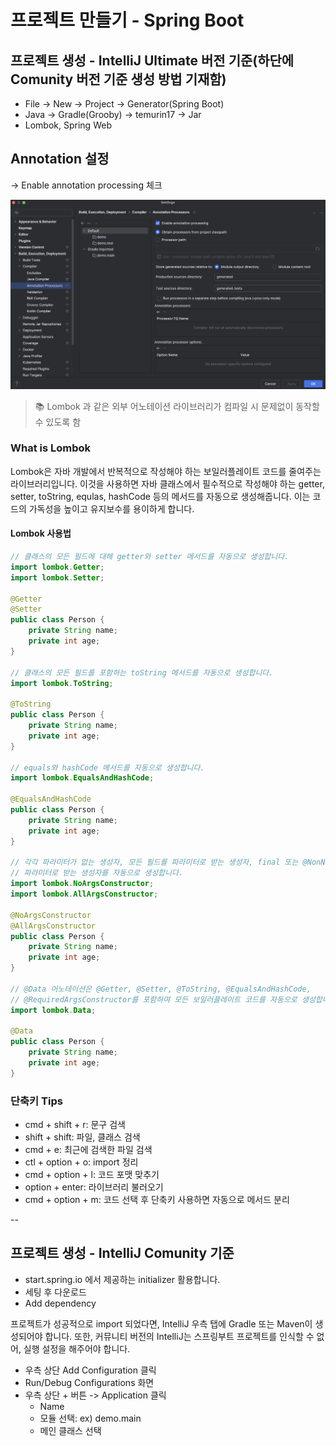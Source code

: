 # 프로젝트 만들기 - Spring Boot

## 프로젝트 생성 - IntelliJ Ultimate 버전 기준(하단에 Comunity 버전 기준 생성 방법 기재함)

- File -> New -> Project -> Generator(Spring Boot)
- Java -> Gradle(Grooby) -> temurin17 -> Jar
- Lombok, Spring Web

## Annotation 설정

-> Enable annotation processing 체크

![annotation-processors](./assets/annotation-processors.png)

> 📚 Lombok 과 같은 외부 어노테이션 라이브러리가 컴파일 시 문제없이 동작할 수 있도록 함

### What is Lombok

Lombok은 자바 개발에서 반복적으로 작성해야 하는 보일러플레이트 코드를 줄여주는 라이브러리입니다.
이것을 사용하면 자바 클래스에서 필수적으로 작성해야 하는 getter, setter, toString, equlas,
hashCode 등의 메서드를 자동으로 생성해줍니다. 이는 코드의 가독성을 높이고 유지보수를 용이하게 합니다.

#### Lombok 사용법

```java
// 클래스의 모든 필드에 대해 getter와 setter 메서드를 자동으로 생성합니다.
import lombok.Getter;
import lombok.Setter;

@Getter
@Setter
public class Person {
    private String name;
    private int age;
}

// 클래스의 모든 필드를 포함하는 toString 메서드를 자동으로 생성합니다.
import lombok.ToString;

@ToString
public class Person {
    private String name;
    private int age;
}

// equals와 hashCode 메서드를 자동으로 생성합니다.
import lombok.EqualsAndHashCode;

@EqualsAndHashCode
public class Person {
    private String name;
    private int age;
}

// 각각 파라미터가 없는 생성자, 모든 필드를 파라미터로 받는 생성자, final 또는 @NonNull 필드만
// 파라미터로 받는 생성자를 자동으로 생성합니다.
import lombok.NoArgsConstructor;
import lombok.AllArgsConstructor;

@NoArgsConstructor
@AllArgsConstructor
public class Person {
    private String name;
    private int age;
}

// @Data 어노테이션은 @Getter, @Setter, @ToString, @EqualsAndHashCode,
// @RequiredArgsConstructor를 포함하여 모든 보일러플레이트 코드를 자동으로 생성합니다.
import lombok.Data;

@Data
public class Person {
    private String name;
    private int age;
}
```

### 단축키 Tips

- cmd + shift + r: 문구 검색
- shift + shift: 파일, 클래스 검색
- cmd + e: 최근에 검색한 파일 검색
- ctl + option + o: import 정리
- cmd + option + l: 코드 포맷 맞추기
- option + enter: 라이브러리 불러오기
- cmd + option + m: 코드 선택 후 단축키 사용하면 자동으로 메서드 분리

--

## 프로젝트 생성 - IntelliJ Comunity 기준

- start.spring.io 에서 제공하는 initializer 활용합니다.
- 세팅 후 다운로드
- Add dependency

프로젝트가 성공적으로 import 되었다면, IntelliJ 우측 탭에 Gradle 또는 Maven이 생성되어야 합니다.
또한, 커뮤니티 버전의 IntelliJ는 스프링부트 프로젝트를 인식할 수 없어, 실행 설정을 해주어야 합니다.

- 우측 상단 Add Configuration 클릭
- Run/Debug Configurations 화면
- 우측 상단 + 버튼 -> Application 클릭
  - Name
  - 모듈 선택: ex) demo.main
  - 메인 클래스 선택
